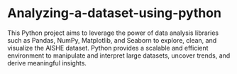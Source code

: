 # Analyzing-a-dataset-using-python
This Python project aims to leverage the power of data analysis libraries such as Pandas, NumPy, Matplotlib, and Seaborn to explore, clean, and visualize the AISHE dataset. Python provides a scalable and efficient environment to manipulate and interpret large datasets, uncover trends, and derive meaningful insights.
